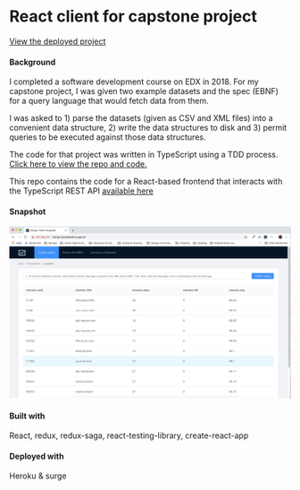 # React client for capstone project

[View the deployed project](http://secap-pszujewski.surge.sh/)

#### Background

I completed a software development course on EDX in 2018. For my capstone project, I was given two example datasets and the spec (EBNF) for a query language that would fetch data from them.

I was asked to 1) parse the datasets (given as CSV and XML files) into a convenient data structure, 2) write the data structures to disk and 3) permit queries to be executed against those data structures.

The code for that project was written in TypeScript using a TDD process. [Click here to view the repo and code.](https://github.com/SECapstone/secap_pszujewski)

This repo contains the code for a React-based frontend that interacts with the TypeScript REST API [available here](https://boiling-meadow-87470.herokuapp.com/)

#### Snapshot

![secap_react](https://github.com/pszujewski/secap_react/blob/master/assets/secap-client.png)

#### Built with

React, redux, redux-saga, react-testing-library, create-react-app

#### Deployed with

Heroku & surge
